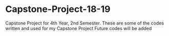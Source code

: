 # Capstone-Project-18-19
Capstone Project for 4th Year, 2nd Semester.
These are some of the codes written and used for my Capstone Project
Future codes will be added 
